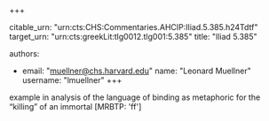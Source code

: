 +++


citable_urn: "urn:cts:CHS:Commentaries.AHCIP:Iliad.5.385.h24Tdtf"
target_urn: "urn:cts:greekLit:tlg0012.tlg001:5.385"
title: "Iliad 5.385"

authors:
- email: "muellner@chs.harvard.edu"
  name: "Leonard Muellner"
  username: "lmuellner"
+++

<p>example in analysis of the language of binding as metaphoric for the “killing” of an immortal [MRBTP: 'ff']</p>